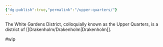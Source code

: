 ```yaml
---
{"dg-publish":true,"permalink":"/upper-quarters/"}
---
```



The White Gardens District, colloquially known as the Upper Quarters, is a district of [[Drakenholm/Drakenholm\|Drakenholm]].

#wip 